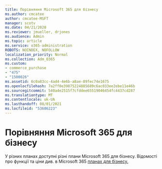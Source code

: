 ```yaml
---
title: Порівняння Microsoft 365 для бізнесу
ms.author: cmcatee
author: cmcatee-MSFT
manager: scotv
ms.date: 04/21/2020
ms.reviewer: jmueller, drjones
ms.audience: Admin
ms.topic: article
ms.service: o365-administration
ROBOTS: NOINDEX, NOFOLLOW
localization_priority: Normal
ms.collection: Adm_O365
ms.custom:
- commerce_purchase
- "475"
- "1500026"
ms.assetid: 6c0a83cc-4ad4-4e6b-a8ae-89fec74e1675
ms.openlocfilehash: 7a2ff0e39875224885689c6ac033ee2ebe11e46b
ms.sourcegitcommit: 540a4e2515f7cfddee65519046454fc4437cd287
ms.translationtype: MT
ms.contentlocale: uk-UA
ms.lasthandoff: 08/01/2021
ms.locfileid: "53686223"
---
```

# <a name="compare-microsoft-365-for-business"></a>Порівняння Microsoft 365 для бізнесу

У різних планах доступні різні плани Microsoft 365 для бізнесу. Відомості про функції та ціни див. в Microsoft 365 [планах для бізнесу.](https://www.microsoft.com/microsoft-365/business/compare-all-microsoft-365-business-products)  